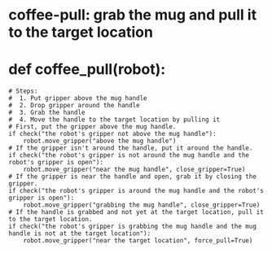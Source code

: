 # coffee-pull: grab the mug and pull it to the target location
# def coffee_pull(robot):
    # Steps:
    #  1. Put gripper above the mug handle
    #  2. Drop gripper around the handle
    #  3. Grab the handle
    #  4. Move the handle to the target location by pulling it
    # First, put the gripper above the mug handle.
    if check("the robot's gripper not above the mug handle"):
        robot.move_gripper("above the mug handle")
    # If the gripper isn't around the handle, put it around the handle.
    if check("the robot's gripper is not around the mug handle and the robot's gripper is open"):
        robot.move_gripper("near the mug handle", close_gripper=True)
    # If the gripper is near the handle and open, grab it by closing the gripper.
    if check("the robot's gripper is around the mug handle and the robot's gripper is open"):
        robot.move_gripper("grabbing the mug handle", close_gripper=True)
    # If the handle is grabbed and not yet at the target location, pull it to the target location.
    if check("the robot's gripper is grabbing the mug handle and the mug handle is not at the target location"):
        robot.move_gripper("near the target location", force_pull=True)